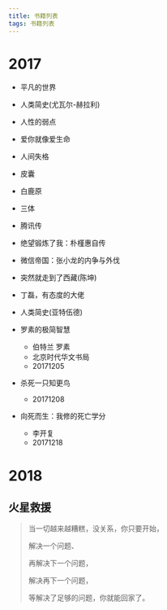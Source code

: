 ```yaml
---
title: 书籍列表
tags: 书籍列表
---
```


# 2017

- 平凡的世界
- 人类简史(尤瓦尔-赫拉利)
- 人性的弱点
- 爱你就像爱生命
- 人间失格
- 皮囊
- 白鹿原
- 三体
- 腾讯传
- 绝望锻炼了我：朴槿惠自传
- 微信帝国：张小龙的内争与外伐


- 突然就走到了西藏(陈坤)
- 丁磊，有态度的大佬


- 人类简史(亚特伍德)
- 罗素的极简智慧
  - 伯特兰 罗素
  - 北京时代华文书局
  - 20171205
- 杀死一只知更鸟
  - 20171208
- 向死而生：我修的死亡学分
  - 李开复
  - 20171218

# 2018

## 火星救援

> 当一切越来越糟糕，没关系，你只要开始，
>
> 解决一个问题、
>
> 再解决下一个问题，
>
> 解决再下一个问题，
>
> 等解决了足够的问题，你就能回家了。


